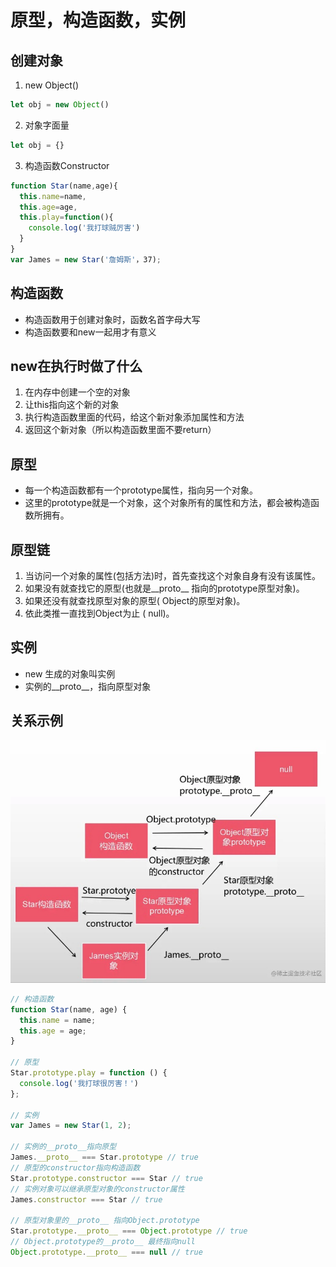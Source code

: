 # 原型，构造函数，实例

## 创建对象
1. new Object()
```javascript
let obj = new Object()
```
2. 对象字面量
```javascript
let obj = {}
```
3. 构造函数Constructor
```javascript
function Star(name,age){ 
  this.name=name,
  this.age=age,
  this.play=function(){
    console.log('我打球贼厉害')
  }
}
var James = new Star('詹姆斯'，37);
```

## 构造函数
- 构造函数用于创建对象时，函数名首字母大写
- 构造函数要和new一起用才有意义

## new在执行时做了什么
1. 在内存中创建一个空的对象
2. 让this指向这个新的对象
3. 执行构造函数里面的代码，给这个新对象添加属性和方法
4. 返回这个新对象（所以构造函数里面不要return）

## 原型
- 每一个构造函数都有一个prototype属性，指向另一个对象。
- 这里的prototype就是一个对象，这个对象所有的属性和方法，都会被构造函数所拥有。

## 原型链
1. 当访问一个对象的属性(包括方法)时，首先查找这个对象自身有没有该属性。
2. 如果没有就查找它的原型(也就是__proto__ 指向的prototype原型对象)。 
3. 如果还没有就查找原型对象的原型( Object的原型对象)。
4. 依此类推一直找到Object为止 ( null)。

## 实例
- new 生成的对象叫实例
- 实例的__proto__，指向原型对象

## 关系示例
![Image text](../../assets/js/1.jpg)
```javascript
// 构造函数
function Star(name, age) {
  this.name = name;
  this.age = age;
}

// 原型
Star.prototype.play = function () {
  console.log('我打球很厉害！')
};

// 实例
var James = new Star(1, 2);

// 实例的__proto__指向原型
James.__proto__ === Star.prototype // true
// 原型的constructor指向构造函数
Star.prototype.constructor === Star // true
// 实例对象可以继承原型对象的constructor属性
James.constructor === Star // true

// 原型对象里的__proto__ 指向Object.prototype
Star.prototype.__proto__ === Object.prototype // true
// Object.prototype的__proto__ 最终指向null
Object.prototype.__proto__ === null // true
```

